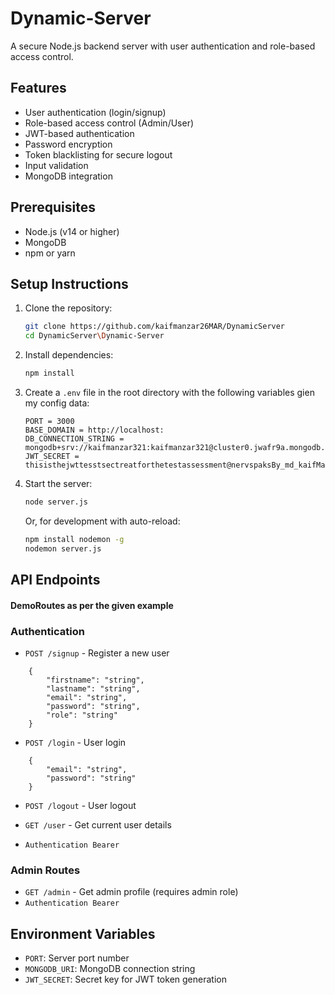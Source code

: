 ﻿# Dynamic-Server

A secure Node.js backend server with user authentication and role-based access control.

## Features

- User authentication (login/signup)
- Role-based access control (Admin/User)
- JWT-based authentication
- Password encryption
- Token blacklisting for secure logout
- Input validation
- MongoDB integration

## Prerequisites

- Node.js (v14 or higher)
- MongoDB
- npm or yarn

## Setup Instructions

1. Clone the repository:
    ```bash
    git clone https://github.com/kaifmanzar26MAR/DynamicServer
    cd DynamicServer\Dynamic-Server
    ```

2. Install dependencies:
    ```bash
    npm install
    ```

3. Create a `.env` file in the root directory with the following variables gien my config data:
    ```env
    PORT = 3000
    BASE_DOMAIN = http://localhost:
    DB_CONNECTION_STRING = mongodb+srv://kaifmanzar321:kaifmanzar321@cluster0.jwafr9a.mongodb.net
    JWT_SECRET = thisisthejwttesstsectreatforthetestassessment@nervspaksBy_md_kaifManzar
    ```

4. Start the server:
    ```bash
    node server.js
    ```
    Or, for development with auto-reload:
    ```bash
    npm install nodemon -g
    nodemon server.js
    ```

## API Endpoints

#### DemoRoutes as per the given example
### Authentication
- `POST /signup` - Register a new user
```
    {
        "firstname": "string",
        "lastname": "string",
        "email": "string", 
        "password": "string",
        "role": "string"
    }

```
- `POST /login` - User login
```
    {
        "email": "string", 
        "password": "string"
    }

```
- `POST /logout` - User logout

- `GET /user` - Get current user details
- `Authentication Bearer`

### Admin Routes
- `GET /admin` - Get admin profile (requires admin role)
- `Authentication Bearer`

## Environment Variables

- `PORT`: Server port number
- `MONGODB_URI`: MongoDB connection string
- `JWT_SECRET`: Secret key for JWT token generation

